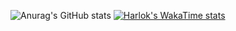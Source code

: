 ![Anurag's GitHub stats](https://github-readme-stats.vercel.app/api?username=BobbyTriesDeving&show_icons=true&theme=radical)
[![Harlok's WakaTime stats](https://github-readme-stats.vercel.app/api/wakatime?username=BobbyTriesDeving)](https://github.com/anuraghazra/github-readme-stats)
